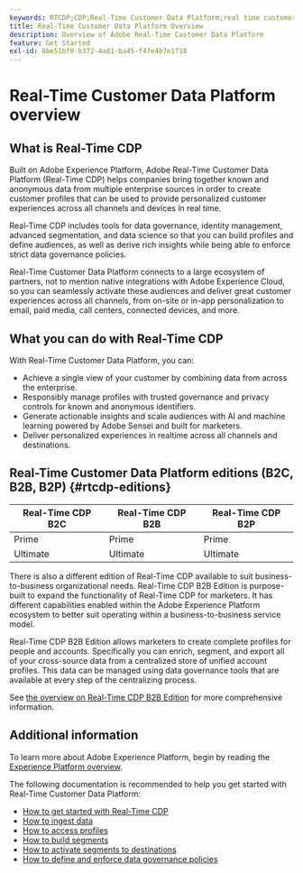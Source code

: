 ```yaml
---
keywords: RTCDP;CDP;Real-Time Customer Data Platform;real time customer data platform;real time cdp;cdp;Customer AI
title: Real-Time Customer Data Platform Overview
description: Overview of Adobe Real-Time Customer Data Platform
feature: Get Started
exl-id: 8be51bf0-b372-4a81-ba45-f4fe4b7e1718
---
```

# Real-Time Customer Data Platform overview

## What is Real-Time CDP

Built on Adobe Experience Platform, Adobe Real-Time Customer Data Platform (Real-Time CDP) helps companies bring together known and anonymous data from multiple enterprise sources in order to create customer profiles that can be used to provide personalized customer experiences across all channels and devices in real time.

Real-Time CDP includes tools for data governance, identity management, advanced segmentation, and data science so that you can build profiles and define audiences, as well as derive rich insights while being able to enforce strict data governance policies.

Real-Time Customer Data Platform connects to a large ecosystem of partners, not to mention native integrations with Adobe Experience Cloud, so you can seamlessly activate these audiences and deliver great customer experiences across all channels, from on-site or in-app personalization to email, paid media, call centers, connected devices, and more.

## What you can do with Real-Time CDP

With Real-Time Customer Data Platform, you can:

* Achieve a single view of your customer by combining data from across the enterprise.
* Responsibly manage profiles with trusted governance and privacy controls for known and anonymous identifiers.
* Generate actionable insights and scale audiences with AI and machine learning powered by Adobe Sensei and built for marketers.
* Deliver personalized experiences in realtime across all channels and destinations.

## Real-Time Customer Data Platform editions (B2C, B2B, B2P) {#rtcdp-editions}

|Real-Time CDP B2C | Real-Time CDP B2B | Real-Time CDP B2P|
|---------|----------|---------|
| Prime | Prime | Prime |
| Ultimate | Ultimate | Ultimate |

There is also a different edition of Real-Time CDP available to suit business-to-business organizational needs. Real-Time CDP B2B Edition is purpose-built to expand the functionality of Real-Time CDP for marketers. It has different capabilities enabled within the Adobe Experience Platform ecosystem to better suit operating within a business-to-business service model. 

Real-Time CDP B2B Edition allows marketers to create complete profiles for people and accounts. Specifically you can enrich, segment, and export all of your cross-source data from a centralized store of unified account profiles. This data can be managed using data governance tools that are available at every step of the centralizing process.

See [the overview on Real-Time CDP B2B Edition](./b2b-overview.md) for more comprehensive information.

## Additional information

To learn more about Adobe Experience Platform, begin by reading the [Experience Platform overview](../landing/home.md).

The following documentation is recommended to help you get started with Real-Time Customer Data Platform:

* [How to get started with Real-Time CDP](get-started.md)
* [How to ingest data](sources/sources-overview.md)
* [How to access profiles](profile/profile-overview.md)
* [How to build segments](segmentation/segmentation-overview.md)
* [How to activate segments to destinations](destinations/overview.md)
* [How to define and enforce data governance policies](privacy/data-governance-overview.md)
